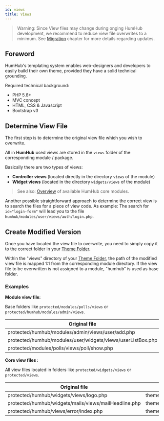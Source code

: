 ```yaml
---
id: views
title: Views
---
```



> Warning: Since View files may change during onging HumHub development, we recommend to reduce view file overwrites to a minimum. See [Migration](migrate.md) chapter for more details regarding updates.

Foreword
--------

HumHub's templating system enables web-designers and developers to easily build their own theme, provided they have a solid technical grounding.

Required technical background:
- PHP 5.6+
- MVC concept
- HTML, CSS & Javascript
- Bootstrap v3


Determine View File
--------------------

The first step is to determine the original view file which you wish to overwrite.

All in **HumHub** used views are stored in the `views` folder of the corresponding module / package.

Basically there are two types of views:

- **Controller views** (located directly in the directory `views` of the module)
- **Widget views** (located in the directory `widgets/views` of the module)

> See also: [Overview](../developer/overview.md) of available HumHub core modules.

Another possible straightforward approach to determine the correct view is to search the files for a piece of view code.
As example: The search for `id="login-form"` will lead you to the file `humhub/modules/user/views/auth/login.php`. 


Create Modified Version
------------------------

Once you have located the view file to overwrite, you need to simply copy it to the correct folder in your [Theme Folder](structure.md).

Within the "views" directory of your [Theme Folder](structure.md), the path of the modified view file is mapped 1:1 from the corresponding module directory. 
If the view file to be overwritten is not assigned to a module, "humhub" is used as base  folder. 

### Examples

**Module view file:**
     
Base folders like `protected/modules/polls/views` or `protected/humhub/modules/admin/views`.

| Original file | Themed file |
|----------|-------------|
| protected/humhub/modules/admin/views/user/add.php | themes/example/views/admin/views/user/add.php |
| protected/humhub/modules/user/widgets/views/userListBox.php | themes/example/views/user/widgets/views/userListBox.php |
| protected/modules/polls/views/poll/show.php | themes/example/views/polls/views/poll/show.php |

**Core view files :**

All view files located in folders like `protected/widgets/views` or `protected/views`.

| Original file | Themed file |
|----------|-------------|
| protected/humhub/widgets/views/logo.php  | themes/example/views/humhub/widgets/views/logo.php |
| protected/humhub/widgets/mails/views/mailHeadline.php | themes/example/views/humhub/widgets/mails/views/mailHeadline.php |
| protected/humhub/views/error/index.php  | themes/example/views/humhub/error/index.php|
